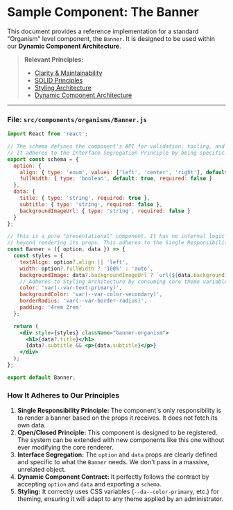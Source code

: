 # Sample Component: The Banner

This document provides a reference implementation for a standard "Organism" level component, the `Banner`. It is designed to be used within our **Dynamic Component Architecture**.

> **Relevant Principles:**
> *   [Clarity & Maintainability](./../principle.md#1-clarity-and-maintainability)
> *   [SOLID Principles](./../principle.md#2-solid-principles)
> *   [Styling Architecture](./../style.md)
> *   [Dynamic Component Architecture](./../component-design/dynamic-components.md)

---

### File: `src/components/organisms/Banner.js`

```jsx
import React from 'react';

// The schema defines the component's API for validation, tooling, and AI.
// It adheres to the Interface Segregation Principle by being specific.
export const schema = {
  option: {
    align: { type: 'enum', values: ['left', 'center', 'right'], default: 'left', required: false },
    fullWidth: { type: 'boolean', default: true, required: false }
  },
  data: {
    title: { type: 'string', required: true },
    subtitle: { type: 'string', required: false },
    backgroundImageUrl: { type: 'string', required: false }
  }
};

// This is a pure "presentational" component. It has no internal logic
// beyond rendering its props. This adheres to the Single Responsibility Principle.
const Banner = ({ option, data }) => {
  const styles = {
    textAlign: option?.align || 'left',
    width: option?.fullWidth ? '100%' : 'auto',
    backgroundImage: data?.backgroundImageUrl ? `url(${data.backgroundImageUrl})` : 'none',
    // Adheres to Styling Architecture by consuming core theme variables
    color: 'var(--var-text-primary)',
    backgroundColor: 'var(--var-color-secondary)',
    borderRadius: 'var(--var-border-radius)',
    padding: '4rem 2rem'
  };

  return (
    <div style={styles} className="banner-organism">
      <h1>{data?.title}</h1>
      {data?.subtitle && <p>{data.subtitle}</p>}
    </div>
  );
};

export default Banner;

```

### How It Adheres to Our Principles

1.  **Single Responsibility Principle:** The component's only responsibility is to render a banner based on the props it receives. It does not fetch its own data.
2.  **Open/Closed Principle:** This component is designed to be registered. The system can be extended with new components like this one without ever modifying the core renderer.
3.  **Interface Segregation:** The `option` and `data` props are clearly defined and specific to what the `Banner` needs. We don't pass in a massive, unrelated object.
4.  **Dynamic Component Contract:** It perfectly follows the contract by accepting `option` and `data` and exporting a `schema`.
5.  **Styling:** It correctly uses CSS variables (`--da--color-primary`, etc.) for theming, ensuring it will adapt to any theme applied by an administrator.

